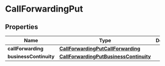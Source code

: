 <!--  Copyright 2025 Cisco Systems Inc.

Permission is hereby granted, free of charge, to any person obtaining a copy
of this software and associated documentation files (the "Software"), to deal
in the Software without restriction, including without limitation the rights
to use, copy, modify, merge, publish, distribute, sublicense, and/or sell
copies of the Software, and to permit persons to whom the Software is
furnished to do so, subject to the following conditions:

The above copyright notice and this permission notice shall be included in
all copies or substantial portions of the Software.

THE SOFTWARE IS PROVIDED "AS IS", WITHOUT WARRANTY OF ANY KIND, EXPRESS OR
IMPLIED, INCLUDING BUT NOT LIMITED TO THE WARRANTIES OF MERCHANTABILITY,
FITNESS FOR A PARTICULAR PURPOSE AND NONINFRINGEMENT. IN NO EVENT SHALL THE
AUTHORS OR COPYRIGHT HOLDERS BE LIABLE FOR ANY CLAIM, DAMAGES OR OTHER
LIABILITY, WHETHER IN AN ACTION OF CONTRACT, TORT OR OTHERWISE, ARISING FROM,
OUT OF OR IN CONNECTION WITH THE SOFTWARE OR THE USE OR OTHER DEALINGS IN
THE SOFTWARE.-->


# CallForwardingPut


## Properties

| Name | Type | Description | Notes |
|------------ | ------------- | ------------- | -------------|
|**callForwarding** | [**CallForwardingPutCallForwarding**](CallForwardingPutCallForwarding.md) |  |  [optional] |
|**businessContinuity** | [**CallForwardingPutBusinessContinuity**](CallForwardingPutBusinessContinuity.md) |  |  [optional] |



